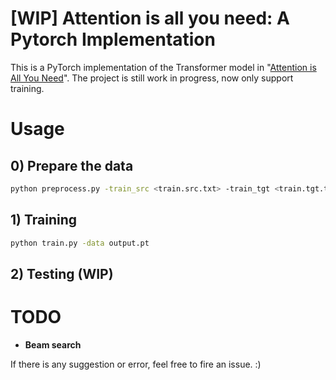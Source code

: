 # [WIP] Attention is all you need: A Pytorch Implementation

This is a PyTorch implementation of the Transformer model in "[Attention is All You Need](https://arxiv.org/abs/1706.03762)". 
The project is still work in progress, now only support training.

# Usage

## 0) Prepare the data
```bash
python preprocess.py -train_src <train.src.txt> -train_tgt <train.tgt.txt> -valid_src <valid.src.txt> -valid_tgt <valid.tgt.txt> -output output.pt
```

## 1) Training
```bash
python train.py -data output.pt
```
## 2) Testing (WIP)

# TODO
- **Beam search** 

If there is any suggestion or error, feel free to fire an issue. :)
